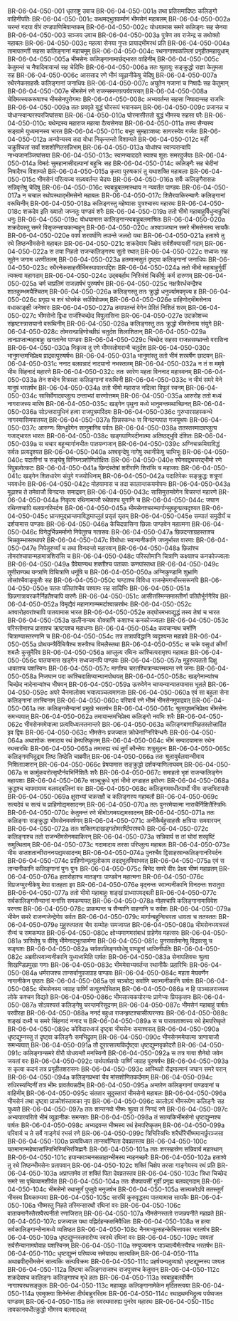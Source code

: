 BR-06-04-050-001  धृतराष्ट्र उवाच
BR-06-04-050-001a तथा प्रतिसमादिष्टः कलिङ्गो वाहिनीपतिः
BR-06-04-050-001c कथमद्भुतकर्माणं भीमसेनं महाबलम्
BR-06-04-050-002a चरन्तं गदया वीरं दण्डपाणिमिवान्तकम्
BR-06-04-050-002c योधयामास समरे कलिङ्गः सह सेनया
BR-06-04-050-003  सञ्जय उवाच
BR-06-04-050-003a पुत्रेण तव राजेन्द्र स तथोक्तो महाबलः
BR-06-04-050-003c महत्या सेनया गुप्तः प्रायाद्भीमरथं प्रति
BR-06-04-050-004a तामापतन्तीं सहसा कलिङ्गानां महाचमूम्
BR-06-04-050-004c रथनागाश्वकलिलां प्रगृहीतमहायुधाम्
BR-06-04-050-005a भीमसेनः कलिङ्गानामार्छद्भारत वाहिनीम्
BR-06-04-050-005c केतुमन्तं च नैषादिमायान्तं सह चेदिभिः
BR-06-04-050-006a ततः श्रुतायुः सङ्क्रुद्धो राज्ञा केतुमता सह
BR-06-04-050-006c आससाद रणे भीमं व्यूढानीकेषु चेदिषु
BR-06-04-050-007a रथैरनेकसाहस्रैः कलिङ्गानां जनाधिपः
BR-06-04-050-007c अयुतेन गजानां च निषादैः सह केतुमान्
BR-06-04-050-007e भीमसेनं रणे राजन्समन्तात्पर्यवारयत्
BR-06-04-050-008a चेदिमत्स्यकरूषाश्च भीमसेनपुरोगमाः
BR-06-04-050-008c अभ्यवर्तन्त सहसा निषादान्सह राजभिः
BR-06-04-050-009a ततः प्रववृते युद्धं घोररूपं भयानकम्
BR-06-04-050-009c प्रजानन्न च योधान्स्वान्परस्परजिघांसया
BR-06-04-050-010a घोरमासीत्ततो युद्धं भीमस्य सहसा परैः
BR-06-04-050-010c यथेन्द्रस्य महाराज महत्या दैत्यसेनया
BR-06-04-050-011a तस्य सैन्यस्य सङ्ग्रामे युध्यमानस्य भारत
BR-06-04-050-011c बभूव सुमहाञ्शब्दः सागरस्येव गर्जतः
BR-06-04-050-012a अन्योन्यस्य तदा योधा निकृन्तन्तो विशाम्पते
BR-06-04-050-012c महीं चक्रुश्चितां सर्वां शशशोणितसन्निभाम्
BR-06-04-050-013a योधांश्च स्वान्परान्वापि नाभ्यजानञ्जिघांसया
BR-06-04-050-013c स्वानप्याददते स्वाश्च शूराः समरदुर्जयाः
BR-06-04-050-014a विमर्दः सुमहानासीदल्पानां बहुभिः सह
BR-06-04-050-014c कलिङ्गैः सह चेदीनां निषादैश्च विशाम्पते
BR-06-04-050-015a कृत्वा पुरुषकारं तु यथाशक्ति महाबलाः
BR-06-04-050-015c भीमसेनं परित्यज्य सन्न्यवर्तन्त चेदयः
BR-06-04-050-016a सर्वैः कलिङ्गैरासन्नः सन्निवृत्तेषु चेदिषु
BR-06-04-050-016c स्वबाहुबलमास्थाय न न्यवर्तत पाण्डवः
BR-06-04-050-017a न चचाल रथोपस्थाद्भीमसेनो महाबलः
BR-06-04-050-017c शितैरवाकिरन्बाणैः कलिङ्गानां वरूथिनीम्
BR-06-04-050-018a कलिङ्गस्तु महेष्वासः पुत्रश्चास्य महारथः
BR-06-04-050-018c शक्रदेव इति ख्यातो जघ्नतुः पाण्डवं शरैः
BR-06-04-050-019a ततो भीमो महाबाहुर्विधुन्वन्रुचिरं धनुः
BR-06-04-050-019c योधयामास कालिङ्गान्स्वबाहुबलमाश्रितः
BR-06-04-050-020a शक्रदेवस्तु समरे विसृजन्सायकान्बहून्
BR-06-04-050-020c अश्वाञ्जघान समरे भीमसेनस्य सायकैः
BR-06-04-050-020e ववर्ष शरवर्षाणि तपान्ते जलदो यथा
BR-06-04-050-021a हताश्वे तु रथे तिष्ठन्भीमसेनो महाबलः
BR-06-04-050-021c शक्रदेवाय चिक्षेप सर्वशैक्यायसीं गदाम्
BR-06-04-050-022a स तया निहतो राजन्कलिङ्गस्य सुतो रथात्
BR-06-04-050-022c सध्वजः सह सूतेन जगाम धरणीतलम्
BR-06-04-050-023a हतमात्मसुतं दृष्ट्वा कलिङ्गानां जनाधिपः
BR-06-04-050-023c रथैरनेकसाहस्रैर्भिमस्यावारयद्दिशः
BR-06-04-050-024a ततो भीमो महाबाहुर्गुर्वीं त्यक्त्वा महागदाम्
BR-06-04-050-024c उद्बबर्हाथ निस्त्रिंशं चिकीर्षुः कर्म दारुणम्
BR-06-04-050-025a चर्म चाप्रतिमं राजन्नार्षभं पुरुषर्षभ
BR-06-04-050-025c नक्षत्रैरर्धचन्द्रैश्च शातकुम्भमयैश्चितम्
BR-06-04-050-026a कलिङ्गस्तु ततः क्रुद्धो धनुर्ज्यामवमृज्य ह
BR-06-04-050-026c प्रगृह्य च शरं घोरमेकं सर्पविषोपमम्
BR-06-04-050-026e प्राहिणोद्भीमसेनाय वधाकाङ्क्षी जनेश्वरः
BR-06-04-050-027a तमापतन्तं वेगेन प्रेरितं निशितं शरम्
BR-06-04-050-027c भीमसेनो द्विधा राजंश्चिच्छेद विपुलासिना
BR-06-04-050-027e उदक्रोशच्च संहृष्टस्त्रासयानो वरूथिनीम्
BR-06-04-050-028a कलिङ्गस्तु ततः क्रुद्धो भीमसेनाय संयुगे
BR-06-04-050-028c तोमरान्प्राहिणोच्छीघ्रं चतुर्दश शिलाशितान्
BR-06-04-050-029a तानप्राप्तान्महाबाहुः खगतानेव पाण्डवः
BR-06-04-050-029c चिच्छेद सहसा राजन्नसम्भ्रान्तो वरासिना
BR-06-04-050-030a निकृत्य तु रणे भीमस्तोमरान्वै चतुर्दश
BR-06-04-050-030c भानुमन्तमभिप्रेक्ष्य प्राद्रवत्पुरुषर्षभः
BR-06-04-050-031a भानुमांस्तु ततो भीमं शरवर्षेण छादयन्
BR-06-04-050-031c ननाद बलवन्नादं नादयानो नभस्तलम्
BR-06-04-050-032a न तं स ममृषे भीमः सिंहनादं महारणे
BR-06-04-050-032c ततः स्वरेण महता विननाद महास्वनम्
BR-06-04-050-033a तेन शब्देन वित्रस्ता कलिङ्गानां वरूथिनी
BR-06-04-050-033c न भीमं समरे मेने मानुषं भरतर्षभ
BR-06-04-050-034a ततो भीमो महाराज नदित्वा विपुलं स्वनम्
BR-06-04-050-034c सासिर्वेगादवप्लुत्य दन्ताभ्यां वारणोत्तमम्
BR-06-04-050-035a आरुरोह ततो मध्यं नागराजस्य मारिष
BR-06-04-050-035c खड्गेन पृथुना मध्ये भानुमन्तमथाच्छिनत्
BR-06-04-050-036a सोऽन्तरायुधिनं हत्वा राजपुत्रमरिंदमः
BR-06-04-050-036c गुरुभारसहस्कन्धे नागस्यासिमपातयत्
BR-06-04-050-037a छिन्नस्कन्धः स विनदन्पपात गजयूथपः
BR-06-04-050-037c आरुग्णः सिन्धुवेगेन सानुमानिव पर्वतः
BR-06-04-050-038a ततस्तस्मादवप्लुत्य गजाद्भारत भारतः
BR-06-04-050-038c खड्गपाणिरदीनात्मा अतिष्ठद्भुवि दंशितः
BR-06-04-050-039a स चचार बहून्मार्गानभीतः पातयन्गजान्
BR-06-04-050-039c अग्निचक्रमिवाविद्धं सर्वतः प्रत्यदृश्यत
BR-06-04-050-040a अश्ववृन्देषु नागेषु रथानीकेषु चाभिभूः
BR-06-04-050-040c पदातीनां च सङ्घेषु विनिघ्नञ्शोणितोक्षितः
BR-06-04-050-040e श्येनवद्व्यचरद्भीमो रणे रिपुबलोत्कटः
BR-06-04-050-041a छिन्दंस्तेषां शरीराणि शिरांसि च महाजवः
BR-06-04-050-041c खड्गेन शितधारेण संयुगे गजयोधिनाम्
BR-06-04-050-042a पदातिरेकः सङ्क्रुद्धः शत्रूणां भयवर्धनः
BR-06-04-050-042c मोहयामास च तदा कालान्तकयमोपमः
BR-06-04-050-043a मूढाश्च ते तमेवाजौ विनदन्तः समाद्रवन्
BR-06-04-050-043c सासिमुत्तमवेगेन विचरन्तं महारणे
BR-06-04-050-044a निकृत्य रथिनामाजौ रथेषाश्च युगानि च
BR-06-04-050-044c जघान रथिनश्चापि बलवानरिमर्दनः
BR-06-04-050-045a भीमसेनश्चरन्मार्गान्सुबहून्प्रत्यदृश्यत
BR-06-04-050-045c भ्रान्तमुद्भ्रान्तमाविद्धमाप्लुतं प्रसृतं सृतम्
BR-06-04-050-045e सम्पातं समुदीर्यं च दर्शयामास पाण्डवः
BR-06-04-050-046a केचिदग्रासिना छिन्नाः पाण्डवेन महात्मना
BR-06-04-050-046c विनेदुर्भिन्नमर्माणो निपेतुश्च गतासवः
BR-06-04-050-047a छिन्नदन्ताग्रहस्ताश्च भिन्नकुम्भास्तथापरे
BR-06-04-050-047c वियोधाः स्वान्यनीकानि जघ्नुर्भारत वारणाः
BR-06-04-050-047e निपेतुरुर्व्यां च तथा विनदन्तो महारवान्
BR-06-04-050-048a छिन्नांश्च तोमरांश्चापान्महामात्रशिरांसि च
BR-06-04-050-048c परिस्तोमानि चित्राणि कक्ष्याश्च कनकोज्ज्वलाः
BR-06-04-050-049a ग्रैवेयाण्यथ शक्तीश्च पताकाः कणपांस्तथा
BR-06-04-050-049c तूणीराण्यथ यन्त्राणि विचित्राणि धनूंषि च
BR-06-04-050-050a अग्निकुण्डानि शुभ्राणि तोत्त्रांश्चैवाङ्कुशैः सह
BR-06-04-050-050c घण्टाश्च विविधा राजन्हेमगर्भांस्त्सरूनपि
BR-06-04-050-050e पततः पतितांश्चैव पश्यामः सह सादिभिः
BR-06-04-050-051a छिन्नगात्रावरकरैर्निहतैश्चापि वारणैः
BR-06-04-050-051c आसीत्तस्मिन्समास्तीर्णा पतितैर्भूर्नगैरिव
BR-06-04-050-052a विमृद्यैवं महानागान्ममर्दाश्वान्नरर्षभः
BR-06-04-050-052c अश्वारोहवरांश्चापि पातयामास भारत
BR-06-04-050-052e तद्घोरमभवद्युद्धं तस्य तेषां च भारत
BR-06-04-050-053a खलीनान्यथ योक्त्राणि कशाश्च कनकोज्ज्वलाः
BR-06-04-050-053c परिस्तोमाश्च प्रासाश्च ऋष्टयश्च महाधनाः
BR-06-04-050-054a कवचान्यथ चर्माणि चित्राण्यास्तरणानि च
BR-06-04-050-054c तत्र तत्रापविद्धानि व्यदृश्यन्त महाहवे
BR-06-04-050-055a प्रोथयन्त्रैर्विचित्रैश्च शस्त्रैश्च विमलैस्तथा
BR-06-04-050-055c स चक्रे वसुधां कीर्णां शबलैः कुसुमैरिव
BR-06-04-050-056a आप्लुत्य रथिनः कांश्चित्परामृश्य महाबलः
BR-06-04-050-056c पातयामास खड्गेन सध्वजानपि पाण्डवः
BR-06-04-050-057a मुहुरुत्पततो दिक्षु धावतश्च यशस्विनः
BR-06-04-050-057c मार्गांश्च चरतश्चित्रान्व्यस्मयन्त रणे जनाः
BR-06-04-050-058a निजघान पदा कांश्चिदाक्षिप्यान्यानपोथयत्
BR-06-04-050-058c खड्गेनान्यांश्च चिच्छेद नादेनान्यांश्च भीषयन्
BR-06-04-050-059a ऊरुवेगेन चाप्यन्यान्पातयामास भूतले
BR-06-04-050-059c अपरे चैनमालोक्य भयात्पञ्चत्वमागताः
BR-06-04-050-060a एवं सा बहुला सेना कलिङ्गानां तरस्विनाम्
BR-06-04-050-060c परिवार्य रणे भीष्मं भीमसेनमुपाद्रवत्
BR-06-04-050-061a ततः कलिङ्गसैन्यानां प्रमुखे भरतर्षभ
BR-06-04-050-061c श्रुतायुषमभिप्रेक्ष्य भीमसेनः समभ्ययात्
BR-06-04-050-062a तमायान्तमभिप्रेक्ष्य कलिङ्गो नवभिः शरैः
BR-06-04-050-062c भीमसेनममेयात्मा प्रत्यविध्यत्स्तनान्तरे
BR-06-04-050-063a कलिङ्गबाणाभिहतस्तोत्त्रार्दित इव द्विपः
BR-06-04-050-063c भीमसेनः प्रजज्वाल क्रोधेनाग्निरिवेन्धनैः
BR-06-04-050-064a अथाशोकः समादाय रथं हेमपरिष्कृतम्
BR-06-04-050-064c भीमं सम्पादयामास रथेन रथसारथिः
BR-06-04-050-065a तमारुह्य रथं तूर्णं कौन्तेयः शत्रुसूदनः
BR-06-04-050-065c कलिङ्गमभिदुद्राव तिष्ठ तिष्ठेति चाब्रवीत्
BR-06-04-050-066a ततः श्रुतायुर्बलवान्भीमाय निशिताञ्शरान्
BR-06-04-050-066c प्रेषयामास सङ्क्रुद्धो दर्शयन्पाणिलाघवम्
BR-06-04-050-067a स कार्मुकवरोत्सृष्टैर्नवभिर्निशितैः शरैः
BR-06-04-050-067c समाहतो भृशं राजन्कलिङ्गेन महायशाः
BR-06-04-050-067e सञ्चुक्रुधे भृशं भीमो दण्डाहत इवोरगः
BR-06-04-050-068a क्रुद्धश्च चापमायम्य बलवद्बलिनां वरः
BR-06-04-050-068c कलिङ्गमवधीत्पार्थो भीमः सप्तभिरायसैः
BR-06-04-050-069a क्षुराभ्यां चक्ररक्षौ च कलिङ्गस्य महाबलौ
BR-06-04-050-069c सत्यदेवं च सत्यं च प्राहिणोद्यमसादनम्
BR-06-04-050-070a ततः पुनरमेयात्मा नाराचैर्निशितैस्त्रिभिः
BR-06-04-050-070c केतुमन्तं रणे भीमोऽगमयद्यमसादनम्
BR-06-04-050-071a ततः कलिङ्गाः सङ्क्रुद्धा भीमसेनममर्षणम्
BR-06-04-050-071c अनीकैर्बहुसाहस्रैः क्षत्रियाः समवारयन्
BR-06-04-050-072a ततः शक्तिगदाखड्गतोमरर्ष्टिपरश्वधैः
BR-06-04-050-072c कलिङ्गाश्च ततो राजन्भीमसेनमवाकिरन्
BR-06-04-050-073a सन्निवार्य स तां घोरां शरवृष्टिं समुत्थिताम्
BR-06-04-050-073c गदामादाय तरसा परिप्लुत्य महाबलः
BR-06-04-050-073e भीमः सप्तशतान्वीराननयद्यमसादनम्
BR-06-04-050-074a पुनश्चैव द्विसाहस्रान्कलिङ्गानरिमर्दनः
BR-06-04-050-074c प्राहिणोन्मृत्युलोकाय तदद्भुतमिवाभवत्
BR-06-04-050-075a एवं स तान्यनीकानि कलिङ्गानां पुनः पुनः
BR-06-04-050-075c बिभेद समरे वीरः प्रेक्ष्य भीष्मं महाव्रतम्
BR-06-04-050-076a हतारोहाश्च मातङ्गाः पाण्डवेन महात्मना
BR-06-04-050-076c विप्रजग्मुरनीकेषु मेघा वातहता इव
BR-06-04-050-076e मृद्नन्तः स्वान्यनीकानि विनदन्तः शरातुराः
BR-06-04-050-077a ततो भीमो महाबाहुः शङ्खं प्राध्मापयद्बली
BR-06-04-050-077c सर्वकालिङ्गसैन्यानां मनांसि समकम्पयत्
BR-06-04-050-078a मोहश्चापि कलिङ्गानामाविवेश परन्तप
BR-06-04-050-078c प्राकम्पन्त च सैन्यानि वाहनानि च सर्वशः
BR-06-04-050-079a भीमेन समरे राजन्गजेन्द्रेणेव सर्वतः
BR-06-04-050-079c मार्गान्बहून्विचरता धावता च ततस्ततः
BR-06-04-050-079e मुहुरुत्पतता चैव सम्मोहः समजायत
BR-06-04-050-080a भीमसेनभयत्रस्तं सैन्यं च समकम्पत
BR-06-04-050-080c क्षोभ्यमाणमसंबाधं ग्राहेणेव महत्सरः
BR-06-04-050-081a त्रासितेषु च वीरेषु भीमेनाद्भुतकर्मणा
BR-06-04-050-081c पुनरावर्तमानेषु विद्रवत्सु च सङ्घशः
BR-06-04-050-082a सर्वकालिङ्गयोधेषु पाण्डूनां ध्वजिनीपतिः
BR-06-04-050-082c अब्रवीत्स्वान्यनीकानि युध्यध्वमिति पार्षतः
BR-06-04-050-083a सेनापतिवचः श्रुत्वा शिखण्डिप्रमुखा गणाः
BR-06-04-050-083c भीममेवाभ्यवर्तन्त रथानीकैः प्रहारिभिः
BR-06-04-050-084a धर्मराजश्च तान्सर्वानुपजग्राह पाण्डवः
BR-06-04-050-084c महता मेघवर्णेन नागानीकेन पृष्ठतः
BR-06-04-050-085a एवं सञ्चोद्य सर्वाणि स्वान्यनीकानि पार्षतः
BR-06-04-050-085c भीमसेनस्य जग्राह पार्ष्णिं सत्पुरुषोचिताम्
BR-06-04-050-086a न हि पाञ्चालराजस्य लोके कश्चन विद्यते
BR-06-04-050-086c भीमसात्यकयोरन्यः प्राणेभ्यः प्रियकृत्तमः
BR-06-04-050-087a सोऽपश्यत्तं कलिङ्गेषु चरन्तमरिसूदनम्
BR-06-04-050-087c भीमसेनं महाबाहुं पार्षतः परवीरहा
BR-06-04-050-088a ननर्द बहुधा राजन्हृष्टश्चासीत्परन्तपः
BR-06-04-050-088c शङ्खं दध्मौ च समरे सिंहनादं ननाद च
BR-06-04-050-089a स च पारावताश्वस्य रथे हेमपरिष्कृते
BR-06-04-050-089c कोविदारध्वजं दृष्ट्वा भीमसेनः समाश्वसत्
BR-06-04-050-090a धृष्टद्युम्नस्तु तं दृष्ट्वा कलिङ्गैः समभिद्रुतम्
BR-06-04-050-090c भीमसेनममेयात्मा त्राणायाजौ समभ्ययात्
BR-06-04-050-091a तौ दूरात्सात्यकिर्दृष्ट्वा धृष्टद्युम्नवृकोदरौ
BR-06-04-050-091c कलिङ्गान्समरे वीरौ योधयन्तौ मनस्विनौ
BR-06-04-050-092a स तत्र गत्वा शैनेयो जवेन जयतां वरः
BR-06-04-050-092c पार्थपार्षतयोः पार्ष्णिं जग्राह पुरुषर्षभः
BR-06-04-050-093a स कृत्वा कदनं तत्र प्रगृहीतशरासनः
BR-06-04-050-093c आस्थितो रौद्रमात्मानं जघान समरे परान्
BR-06-04-050-094a कलिङ्गप्रभवां चैव मांसशोणितकर्दमाम्
BR-06-04-050-094c रुधिरस्यन्दिनीं तत्र भीमः प्रावर्तयन्नदीम्
BR-06-04-050-095a अन्तरेण कलिङ्गानां पाण्डवानां च वाहिनीम्
BR-06-04-050-095c संततार सुदुस्तारां भीमसेनो महाबलः
BR-06-04-050-096a भीमसेनं तथा दृष्ट्वा प्राक्रोशंस्तावका नृप
BR-06-04-050-096c कालोऽयं भीमरूपेण कलिङ्गैः सह युध्यते
BR-06-04-050-097a ततः शान्तनवो भीष्मः श्रुत्वा तं निनदं रणे
BR-06-04-050-097c अभ्ययात्त्वरितो भीमं व्यूढानीकः समन्ततः
BR-06-04-050-098a तं सात्यकिर्भीमसेनो धृष्टद्युम्नश्च पार्षतः
BR-06-04-050-098c अभ्यद्रवन्त भीष्मस्य रथं हेमपरिष्कृतम्
BR-06-04-050-099a परिवार्य च ते सर्वे गाङ्गेयं रभसं रणे
BR-06-04-050-099c त्रिभिस्त्रिभिः शरैर्घोरैर्भीष्ममानर्छुरञ्जसा
BR-06-04-050-100a प्रत्यविध्यत तान्सर्वान्पिता देवव्रतस्तव
BR-06-04-050-100c यतमानान्महेष्वासांस्त्रिभिस्त्रिभिरजिह्मगैः
BR-06-04-050-101a ततः शरसहस्रेण सन्निवार्य महारथान्
BR-06-04-050-101c हयान्काञ्चनसन्नाहान्भीमस्य न्यहनच्छरैः
BR-06-04-050-102a हताश्वे तु रथे तिष्ठन्भीमसेनः प्रतापवान्
BR-06-04-050-102c शक्तिं चिक्षेप तरसा गाङ्गेयस्य रथं प्रति
BR-06-04-050-103a अप्राप्तामेव तां शक्तिं पिता देवव्रतस्तव
BR-06-04-050-103c त्रिधा चिच्छेद समरे सा पृथिव्यामशीर्यत
BR-06-04-050-104a ततः शैक्यायसीं गुर्वीं प्रगृह्य बलवद्गदाम्
BR-06-04-050-104c भीमसेनो रथात्तूर्णं पुप्लुवे मनुजर्षभ
BR-06-04-050-105a सात्यकोऽपि ततस्तूर्णं भीमस्य प्रियकाम्यया
BR-06-04-050-105c सारथिं कुरुवृद्धस्य पातयामास सायकैः
BR-06-04-050-106a भीष्मस्तु निहते तस्मिन्सारथौ रथिनां वरः
BR-06-04-050-106c वातायमानैस्तैरश्वैरपनीतो रणाजिरात्
BR-06-04-050-107a भीमसेनस्ततो राजन्नपनीते महाव्रते
BR-06-04-050-107c प्रजज्वाल यथा वह्निर्दहन्कक्षमिवैधितः
BR-06-04-050-108a स हत्वा सर्वकालिङ्गान्सेनामध्ये व्यतिष्ठत
BR-06-04-050-108c नैनमभ्युत्सहन्केचित्तावका भरतर्षभ
BR-06-04-050-109a धृष्टद्युम्नस्तमारोप्य स्वरथे रथिनां वरः
BR-06-04-050-109c पश्यतां सर्वसैन्यानामपोवाह यशस्विनम्
BR-06-04-050-110a सम्पूज्यमानः पाञ्चाल्यैर्मत्स्यैश्च भरतर्षभ
BR-06-04-050-110c धृष्टद्युम्नं परिष्वज्य समेयादथ सात्यकिम्
BR-06-04-050-111a अथाब्रवीद्भीमसेनं सात्यकिः सत्यविक्रमः
BR-06-04-050-111c प्रहर्षयन्यदुव्याघ्रो धृष्टद्युम्नस्य पश्यतः
BR-06-04-050-112a दिष्ट्या कलिङ्गराजश्च राजपुत्रश्च केतुमान्
BR-06-04-050-112c शक्रदेवश्च कालिङ्गः कलिङ्गाश्च मृधे हताः
BR-06-04-050-113a स्वबाहुबलवीर्येण नागाश्वरथसङ्कुलः
BR-06-04-050-113c महाव्यूहः कलिङ्गानामेकेन मृदितस्त्वया
BR-06-04-050-114a एवमुक्त्वा शिनेर्नप्ता दीर्घबाहुररिंदमः
BR-06-04-050-114c रथाद्रथमभिद्रुत्य पर्यष्वजत पाण्डवम्
BR-06-04-050-115a ततः स्वरथमारुह्य पुनरेव महारथः
BR-06-04-050-115c तावकानवधीत्क्रुद्धो भीमस्य बलमादधत्

